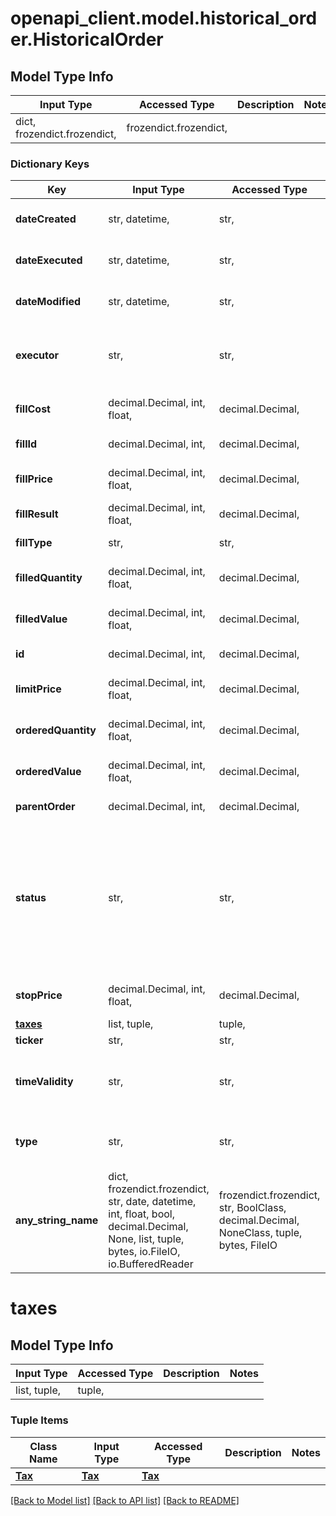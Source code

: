 # openapi_client.model.historical_order.HistoricalOrder

## Model Type Info
Input Type | Accessed Type | Description | Notes
------------ | ------------- | ------------- | -------------
dict, frozendict.frozendict,  | frozendict.frozendict,  |  | 

### Dictionary Keys
Key | Input Type | Accessed Type | Description | Notes
------------ | ------------- | ------------- | ------------- | -------------
**dateCreated** | str, datetime,  | str,  |  | [optional] value must conform to RFC-3339 date-time
**dateExecuted** | str, datetime,  | str,  |  | [optional] value must conform to RFC-3339 date-time
**dateModified** | str, datetime,  | str,  |  | [optional] value must conform to RFC-3339 date-time
**executor** | str,  | str,  |  | [optional] must be one of ["API", "IOS", "ANDROID", "WEB", "SYSTEM", "AUTOINVEST", ] 
**fillCost** | decimal.Decimal, int, float,  | decimal.Decimal,  | In the instrument currency | [optional] 
**fillId** | decimal.Decimal, int,  | decimal.Decimal,  |  | [optional] value must be a 64 bit integer
**fillPrice** | decimal.Decimal, int, float,  | decimal.Decimal,  | In the instrument currency | [optional] 
**fillResult** | decimal.Decimal, int, float,  | decimal.Decimal,  |  | [optional] 
**fillType** | str,  | str,  |  | [optional] must be one of ["TOTV", "OTC", ] 
**filledQuantity** | decimal.Decimal, int, float,  | decimal.Decimal,  | Applicable to quantity orders | [optional] 
**filledValue** | decimal.Decimal, int, float,  | decimal.Decimal,  | Applicable to value orders | [optional] 
**id** | decimal.Decimal, int,  | decimal.Decimal,  |  | [optional] value must be a 64 bit integer
**limitPrice** | decimal.Decimal, int, float,  | decimal.Decimal,  | Applicable to limit orders | [optional] 
**orderedQuantity** | decimal.Decimal, int, float,  | decimal.Decimal,  | Applicable to quantity orders | [optional] 
**orderedValue** | decimal.Decimal, int, float,  | decimal.Decimal,  | Applicable to value orders | [optional] 
**parentOrder** | decimal.Decimal, int,  | decimal.Decimal,  |  | [optional] value must be a 64 bit integer
**status** | str,  | str,  |  | [optional] must be one of ["LOCAL", "UNCONFIRMED", "CONFIRMED", "NEW", "CANCELLING", "CANCELLED", "PARTIALLY_FILLED", "FILLED", "REJECTED", "REPLACING", "REPLACED", ] 
**stopPrice** | decimal.Decimal, int, float,  | decimal.Decimal,  | Applicable to stop orders | [optional] 
**[taxes](#taxes)** | list, tuple,  | tuple,  |  | [optional] 
**ticker** | str,  | str,  |  | [optional] 
**timeValidity** | str,  | str,  | Applicable to stop, limit and stopLimit orders | [optional] must be one of ["DAY", "GOOD_TILL_CANCEL", ] 
**type** | str,  | str,  |  | [optional] must be one of ["LIMIT", "STOP", "MARKET", "STOP_LIMIT", ] 
**any_string_name** | dict, frozendict.frozendict, str, date, datetime, int, float, bool, decimal.Decimal, None, list, tuple, bytes, io.FileIO, io.BufferedReader | frozendict.frozendict, str, BoolClass, decimal.Decimal, NoneClass, tuple, bytes, FileIO | any string name can be used but the value must be the correct type | [optional]

# taxes

## Model Type Info
Input Type | Accessed Type | Description | Notes
------------ | ------------- | ------------- | -------------
list, tuple,  | tuple,  |  | 

### Tuple Items
Class Name | Input Type | Accessed Type | Description | Notes
------------- | ------------- | ------------- | ------------- | -------------
[**Tax**](Tax.md) | [**Tax**](Tax.md) | [**Tax**](Tax.md) |  | 

[[Back to Model list]](../../README.md#documentation-for-models) [[Back to API list]](../../README.md#documentation-for-api-endpoints) [[Back to README]](../../README.md)

